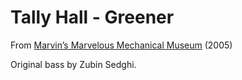 # Tally Hall - Greener

From [Marvin’s Marvelous Mechanical Museum](https://needlejuice.bandcamp.com/album/marvins-marvelous-mechanical-museum) (2005)

Original bass by Zubin Sedghi.
